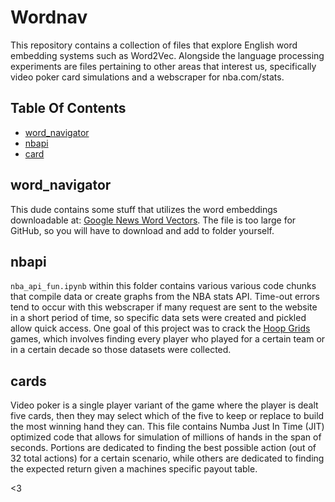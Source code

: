 # Wordnav

This repository contains a collection of files that explore English word embedding systems such as Word2Vec. Alongside the language processing experiments are files pertaining to other areas that interest us, specifically video poker card simulations and a webscraper for nba.com/stats.

## Table Of Contents

- [word_navigator](#word_navigator)
- [nbapi](#nbapi)
- [card](#cards)

## word_navigator
This dude contains some stuff that utilizes the word embeddings downloadable at: [Google News Word Vectors](https://drive.google.com/file/d/0B7XkCwpI5KDYNlNUTTlSS21pQmM/edit?resourcekey=0-wjGZdNAUop6WykTtMip30g). The file is too large for GitHub, so you will have to download and add to folder yourself.

## nbapi
`nba_api_fun.ipynb` within this folder contains various various code chunks that compile data or create graphs from the NBA stats API. Time-out errors tend to occur with this webscraper if many request are sent to the website in a short period of time, so specific data sets were created and pickled allow quick access. One goal of this project was to crack the [Hoop Grids](https://hoopgrids.com) games, which involves finding every player who played for a certain team or in a certain decade so those datasets were collected.

## cards
Video poker is a single player variant of the game where the player is dealt five cards, then they may select which of the five to keep or replace to build the most winning hand they can. This file contains Numba Just In Time (JIT) optimized code that allows for simulation of millions of hands in the span of seconds. Portions are dedicated to finding the best possible action (out of 32 total actions) for a certain scenario, while others are dedicated to finding the expected return given a machines specific payout table.

<3